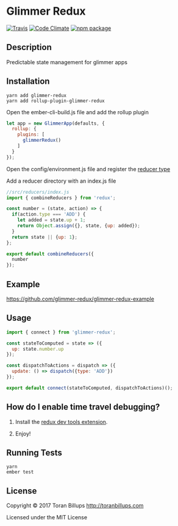 # Glimmer Redux

[![Travis][build-badge]][build] [![Code Climate][climate-badge]][climate] [![npm package][npm-badge]][npm]

## Description

Predictable state management for glimmer apps

## Installation

```
yarn add glimmer-redux
yarn add rollup-plugin-glimmer-redux
```

Open the ember-cli-build.js file and add the rollup plugin

```js
let app = new GlimmerApp(defaults, {
  rollup: {
    plugins: [
      glimmerRedux()
    ]
  }
});
```

Open the config/environment.js file and register the [reducer type]

Add a reducer directory with an index.js file

```js
//src/reducers/index.js
import { combineReducers } from 'redux';

const number = (state, action) => {
  if(action.type === 'ADD') {
    let added = state.up + 1;
    return Object.assign({}, state, {up: added});
  }
  return state || {up: 1};
};

export default combineReducers({
  number
});
```


## Example

https://github.com/glimmer-redux/glimmer-redux-example


## Usage

```js
import { connect } from 'glimmer-redux';

const stateToComputed = state => ({
  up: state.number.up
});

const dispatchToActions = dispatch => ({
  update: () => dispatch({type: 'ADD'})
});

export default connect(stateToComputed, dispatchToActions)();
```

## How do I enable time travel debugging?

1. Install the [redux dev tools extension].

2. Enjoy!

## Running Tests

    yarn
    ember test

## License

Copyright © 2017 Toran Billups http://toranbillups.com

Licensed under the MIT License

[build-badge]: https://travis-ci.org/glimmer-redux/glimmer-redux.svg?branch=master
[build]: https://travis-ci.org/glimmer-redux/glimmer-redux

[npm-badge]: https://img.shields.io/npm/v/glimmer-redux.svg?style=flat-square
[npm]: https://www.npmjs.org/package/glimmer-redux

[climate-badge]: https://codeclimate.com/github/glimmer-redux/glimmer-redux/badges/gpa.svg
[climate]: https://codeclimate.com/github/glimmer-redux/glimmer-redux

[redux]: https://github.com/reactjs/redux
[redux dev tools extension]: https://github.com/zalmoxisus/redux-devtools-extension

[reducer type]: https://github.com/glimmer-redux/glimmer-redux-example/blob/master/config/environment.js
